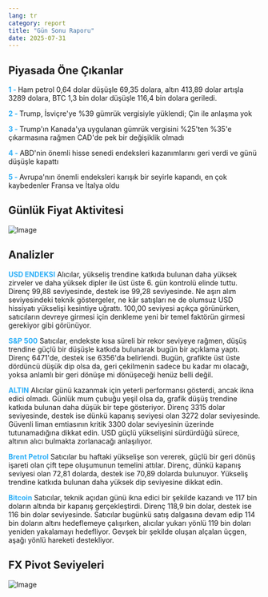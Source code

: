 ```yaml
---
lang: tr
category: report
title: "Gün Sonu Raporu"
date: 2025-07-31
---
```



<h2>Piyasada Öne Çıkanlar</h2>
<strong style="color: #2caef7;">1 - </strong> Ham petrol 0,64 dolar düşüşle 69,35 dolara, altın 413,89 dolar artışla 3289 dolara, BTC 1,3 bin dolar düşüşle 116,4 bin dolara geriledi.


<strong style="color: #2caef7;">2 - </strong> Trump, İsviçre'ye %39 gümrük vergisiyle yüklendi; Çin ile anlaşma yok


<strong style="color: #2caef7;">3 - </strong> Trump'ın Kanada'ya uygulanan gümrük vergisini %25'ten %35'e çıkarmasına rağmen CAD'de pek bir değişiklik olmadı

<strong style="color: #2caef7;">4 - </strong> ABD'nin önemli hisse senedi endeksleri kazanımlarını geri verdi ve günü düşüşle kapattı

<strong style="color: #2caef7;">5 - </strong> Avrupa'nın önemli endeksleri karışık bir seyirle kapandı, en çok kaybedenler Fransa ve İtalya oldu



<h2>Günlük Fiyat Aktivitesi</h2>
<img src="https://markleighedu.github.io/img/Jul-2025/31-Jul-2025/price.jpg" alt="Image"/>

<h2>Analizler</h2>
<strong style="color: #2caef7;">USD ENDEKSI</strong> Alıcılar, yükseliş trendine katkıda bulunan daha yüksek zirveler ve daha yüksek dipler ile üst üste 6. gün kontrolü elinde tuttu. Direnç 99,88 seviyesinde, destek ise 99,28 seviyesinde. Ne aşırı alım seviyesindeki teknik göstergeler, ne kâr satışları ne de olumsuz USD hissiyatı yükselişi kesintiye uğrattı. 100,00 seviyesi açıkça görünürken, satıcıların devreye girmesi için denkleme yeni bir temel faktörün girmesi gerekiyor gibi görünüyor.

<strong style="color: #2caef7;">S&P 500</strong> Satıcılar, endekste kısa süreli bir rekor seviyeye rağmen, düşüş trendine güçlü bir düşüşle katkıda bulunarak bugün bir açıklama yaptı. Direnç 6471'de, destek ise 6356'da belirlendi. Bugün, grafikte üst üste dördüncü düşük dip olsa da, geri çekilmenin sadece bu kadar mı olacağı, yoksa anlamlı bir geri dönüşe mi dönüşeceği henüz belli değil.

<strong style="color: #2caef7;">ALTIN</strong> Alıcılar günü kazanmak için yeterli performansı gösterdi, ancak ikna edici olmadı. Günlük mum çubuğu yeşil olsa da, grafik düşüş trendine katkıda bulunan daha düşük bir tepe gösteriyor. Direnç 3315 dolar seviyesinde, destek ise dünkü kapanış seviyesi olan 3272 dolar seviyesinde. Güvenli liman emtiasının kritik 3300 dolar seviyesinin üzerinde tutunamadığına dikkat edin. USD güçlü yükselişini sürdürdüğü sürece, altının alıcı bulmakta zorlanacağı anlaşılıyor.

<strong style="color: #2caef7;">Brent Petrol</strong> Satıcılar bu haftaki yükselişe son vererek, güçlü bir geri dönüş işareti olan çift tepe oluşumunun temelini attılar. Direnç, dünkü kapanış seviyesi olan 72,81 dolarda, destek ise 70,89 dolarda bulunuyor. Yükseliş trendine katkıda bulunan daha yüksek dip seviyesine dikkat edin.

<strong style="color: #2caef7;">Bitcoin</strong> Satıcılar, teknik açıdan günü ikna edici bir şekilde kazandı ve 117 bin doların altında bir kapanış gerçekleştirdi. Direnç 118,9 bin dolar, destek ise 116 bin dolar seviyesinde. Satıcılar bugünkü satış dalgasına devam edip 114 bin doların altını hedeflemeye çalışırken, alıcılar yukarı yönlü 119 bin doları yeniden yakalamayı hedefliyor. Gevşek bir şekilde oluşan alçalan üçgen, aşağı yönlü hareketi destekliyor.



<h2>FX Pivot Seviyeleri</h2>
<img src="https://markleighedu.github.io/img/Jul-2025/31-Jul-2025/pivot.jpg" alt="Image"/>